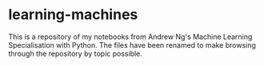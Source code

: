 # learning-machines
This is a repository of my notebooks from Andrew Ng's Machine Learning Specialisation with Python.
The files have been renamed to make browsing through the repository by topic possible.
